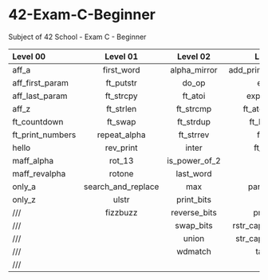 # 42-Exam-C-Beginner
Subject of 42 School - Exam C - Beginner

Level 00          | Level 01            | Level 02          | Level 03          | Level 04            | Level 05
:-----------  	  | :-----------:       | :-----------:     | -----------:      | -----------:        | -----------:
aff_a             | first_word          | alpha_mirror      | add_prime_sum     | check_mate          | brackets
aff_first_param	  | ft_putstr           | do_op	            | epur_str          | fprime              | brainfuck
aff_last_param	  | ft_strcpy           | ft_atoi	      	| expand_str        | ft_itoa             | ft_itoa_base
aff_z		  | ft_strlen                 | ft_strcmp 		        | ft_atoi_base      | ft_list_foreach     | print_memory
ft_countdown	  | ft_swap		          | ft_strdup 	      | ft_list_size      | ft_list_remove_if   | rpn_calc
ft_print_numbers  | repeat_alpha		| ft_strrev	      | ft_range          | ft_split            | cycle_detector
hello		  | rev_print	          |	inter		    	| ft_rrange         | rev_wstr            |
maff_alpha	  | rot_13	          |	is_power_of_2       			| hidenp            | rostring            |
maff_revalpha	  | rotone          	  |	last_word 	    | lcm               | sort_int_tab        |
only_a	          | search_and_replace	|	max     		| paramsum          | sort_list           |
only_z	          | ulstr             	|	print_bits	            	| pgcd              | flood_fill
///	          |    fizzbuzz                	| reverse_bits        | print_hex         
///	          |                     	| swap_bits      | rstr_capitalizer  
///	          |                     	| union         | str_capitalizer   
///	          |                     	| wdmatch            | tab_mult         
///		  |                     |   
